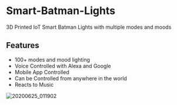 # Smart-Batman-Lights
3D Printed IoT Smart Batman Lights with multiple modes and moods

## Features

- 100+ modes and mood lighting
- Voice Controlled with Alexa and Google
- Mobile App Controlled  
- Can be Controlled from anywhere in the world  
- Reacts to Music


![20200625_011902](https://user-images.githubusercontent.com/22457544/137613216-c434889d-ec1b-4f9a-993d-7d33972007ca.jpg)
